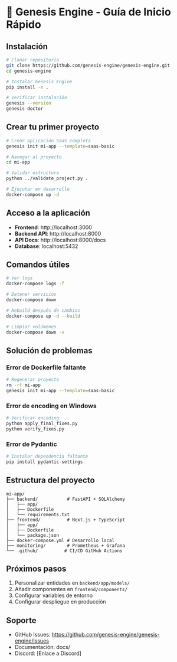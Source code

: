 # 🚀 Genesis Engine - Guía de Inicio Rápido

## Instalación

```bash
# Clonar repositorio
git clone https://github.com/genesis-engine/genesis-engine.git
cd genesis-engine

# Instalar Genesis Engine
pip install -e .

# Verificar instalación
genesis --version
genesis doctor
```

## Crear tu primer proyecto

```bash
# Crear aplicación SaaS completa
genesis init mi-app --template=saas-basic

# Navegar al proyecto
cd mi-app

# Validar estructura
python ../validate_project.py .

# Ejecutar en desarrollo
docker-compose up -d
```

## Acceso a la aplicación

- **Frontend**: http://localhost:3000
- **Backend API**: http://localhost:8000
- **API Docs**: http://localhost:8000/docs
- **Database**: localhost:5432

## Comandos útiles

```bash
# Ver logs
docker-compose logs -f

# Detener servicios
docker-compose down

# Rebuild después de cambios
docker-compose up -d --build

# Limpiar volúmenes
docker-compose down -v
```

## Solución de problemas

### Error de Dockerfile faltante
```bash
# Regenerar proyecto
rm -rf mi-app
genesis init mi-app --template=saas-basic
```

### Error de encoding en Windows
```bash
# Verificar encoding
python apply_final_fixes.py
python verify_fixes.py
```

### Error de Pydantic
```bash
# Instalar dependencia faltante
pip install pydantic-settings
```

## Estructura del proyecto

```
mi-app/
├── backend/           # FastAPI + SQLAlchemy
│   ├── app/
│   ├── Dockerfile
│   └── requirements.txt
├── frontend/          # Next.js + TypeScript
│   ├── app/
│   ├── Dockerfile
│   └── package.json
├── docker-compose.yml # Desarrollo local
├── monitoring/        # Prometheus + Grafana
└── .github/          # CI/CD GitHub Actions
```

## Próximos pasos

1. Personalizar entidades en `backend/app/models/`
2. Añadir componentes en `frontend/components/`
3. Configurar variables de entorno
4. Configurar despliegue en producción

## Soporte

- GitHub Issues: https://github.com/genesis-engine/genesis-engine/issues
- Documentación: docs/
- Discord: [Enlace a Discord]
